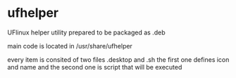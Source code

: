 # ufhelper
UFlinux helper utility prepared to be packaged as .deb

main code is located in /usr/share/ufhelper

every item is consited of two files .desktop and .sh the first one defines icon and name and the second one is script that will be executed
